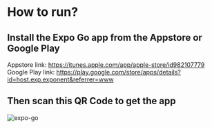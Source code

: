 # How to run?

## Install the Expo Go app from the Appstore or Google Play

Appstore link: https://itunes.apple.com/app/apple-store/id982107779
Google Play link: https://play.google.com/store/apps/details?id=host.exp.exponent&referrer=www

## Then scan this QR Code to get the app

![expo-go](https://github.com/maksymalist/Junkspot/assets/79988159/10090fea-a8ca-4e35-929c-5289122019ba](https://qr.expo.dev/eas-update?updateId=422f7500-59d8-400c-93b1-d8450d3f19ff&appScheme=exp&host=u.expo.dev)https://qr.expo.dev/eas-update?updateId=422f7500-59d8-400c-93b1-d8450d3f19ff&appScheme=exp&host=u.expo.dev)

